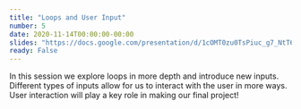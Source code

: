 ```yaml
---
title: "Loops and User Input"
number: 5
date: 2020-11-14T00:00:00-00:00
slides: "https://docs.google.com/presentation/d/1cOMT0zu0TsPiuc_g7_NtT6JHVbWvlIJvAKqU6NrKfUI/edit?usp=sharing"
ready: False
---
```


In this session we explore loops in more depth and introduce new inputs. Different types of inputs allow for us to interact with the user in more ways. User interaction will play a key role in making our final project!